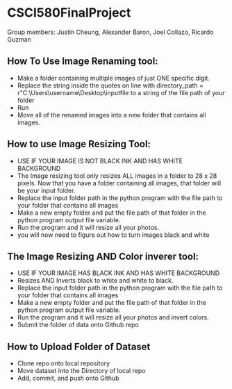 # CSCI580FinalProject

Group members: Justin Cheung, Alexander Baron, Joel Collazo, Ricardo Guzman
## How To Use Image Renaming tool:
  - Make a folder containing multiple images of just ONE specific digit. 
  - Replace the string inside the quotes on line with directory_path = r"C:\Users\username\Desktop\inputfile to a string of the file path of your folder
  - Run
  - Move all of the renamed images into a new folder that contains all images.

## How to use Image Resizing Tool:
  - USE IF YOUR IMAGE IS NOT BLACK INK AND HAS WHITE BACKGROUND
  - The Image resizing tool only resizes ALL images in a folder to 28 x 28 pixels. Now that you have a folder containing all images, that folder will be your input folder.
  - Replace the input folder path in the python program with the file path to your folder that contains all images
  - Make a new empty folder and put the file path of that folder in the python program output file variable.
  - Run the program and it will resize all your photos.
  - you will now need to figure out how to turn images black and white
  

## The Image Resizing AND Color inverer tool:
  - USE IF YOUR IMAGE HAS BLACK INK AND HAS WHITE BACKGROUND
  - Resizes AND Inverts black to white and white to black.
  - Replace the input folder path in the python program with the file path to your folder that contains all images
  - Make a new empty folder and put the file path of that folder in the python program output file variable.
  - Run the program and it will resize all your photos and invert colors.
  - Submit the folder of data onto Github repo

## How to Upload Folder of Dataset
  - Clone repo onto local repository
  - Move dataset into the Directory of local repo
  - Add, commit, and push onto Github

